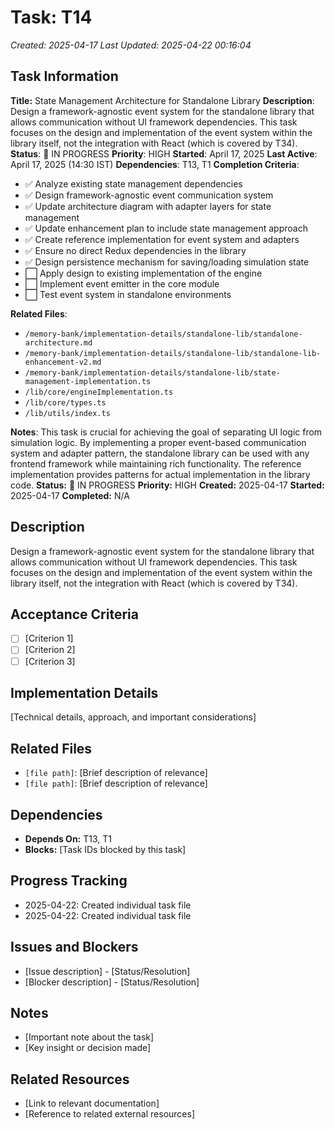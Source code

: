 # Task: T14
*Created: 2025-04-17*
*Last Updated: 2025-04-22 00:16:04*

## Task Information
**Title:** State Management Architecture for Standalone Library
**Description**: Design a framework-agnostic event system for the standalone library that allows communication without UI framework dependencies. This task focuses on the design and implementation of the event system within the library itself, not the integration with React (which is covered by T34).
**Status**: 🔄 IN PROGRESS
**Priority**: HIGH
**Started**: April 17, 2025
**Last Active**: April 17, 2025 (14:30 IST)
**Dependencies**: T13, T1
**Completion Criteria**:
- ✅ Analyze existing state management dependencies
- ✅ Design framework-agnostic event communication system
- ✅ Update architecture diagram with adapter layers for state management
- ✅ Update enhancement plan to include state management approach
- ✅ Create reference implementation for event system and adapters
- ✅ Ensure no direct Redux dependencies in the library
- ✅ Design persistence mechanism for saving/loading simulation state
- ⬜ Apply design to existing implementation of the engine
- ⬜ Implement event emitter in the core module
- ⬜ Test event system in standalone environments

**Related Files**:
- `/memory-bank/implementation-details/standalone-lib/standalone-architecture.md`
- `/memory-bank/implementation-details/standalone-lib/standalone-lib-enhancement-v2.md`
- `/memory-bank/implementation-details/standalone-lib/state-management-implementation.ts`
- `/lib/core/engineImplementation.ts`
- `/lib/core/types.ts`
- `/lib/utils/index.ts`

**Notes**:
This task is crucial for achieving the goal of separating UI logic from simulation logic. By implementing a proper event-based communication system and adapter pattern, the standalone library can be used with any frontend framework while maintaining rich functionality. The reference implementation provides patterns for actual implementation in the library code.
**Status:** 🔄 IN PROGRESS
**Priority:** HIGH
**Created:** 2025-04-17
**Started:** 2025-04-17
**Completed:** N/A

## Description
Design a framework-agnostic event system for the standalone library that allows communication without UI framework dependencies. This task focuses on the design and implementation of the event system within the library itself, not the integration with React (which is covered by T34).

## Acceptance Criteria
- [ ] [Criterion 1]
- [ ] [Criterion 2]
- [ ] [Criterion 3]

## Implementation Details
[Technical details, approach, and important considerations]

## Related Files
- `[file path]`: [Brief description of relevance]
- `[file path]`: [Brief description of relevance]

## Dependencies
- **Depends On:** T13, T1
- **Blocks:** [Task IDs blocked by this task]

## Progress Tracking
- 2025-04-22: Created individual task file
- 2025-04-22: Created individual task file

## Issues and Blockers
- [Issue description] - [Status/Resolution]
- [Blocker description] - [Status/Resolution]

## Notes
- [Important note about the task]
- [Key insight or decision made]

## Related Resources
- [Link to relevant documentation]
- [Reference to related external resources]